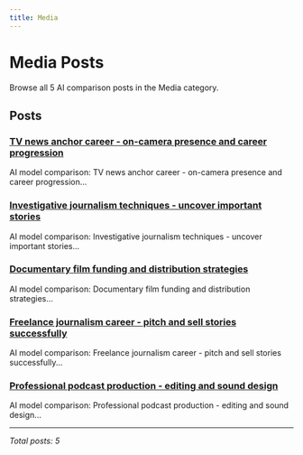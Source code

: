 ```yaml
---
title: Media
---
```


# Media Posts

Browse all 5 AI comparison posts in the Media category.

## Posts

### [TV news anchor career - on-camera presence and career progression](chatgpt-vs-claude-vs-deepseek-news-anchor-career-2025.md)

AI model comparison: TV news anchor career - on-camera presence and career progression...

### [Investigative journalism techniques - uncover important stories](chatgpt-vs-grok-vs-deepseek-investigative-journalism-2025.md)

AI model comparison: Investigative journalism techniques - uncover important stories...

### [Documentary film funding and distribution strategies](deepseek-vs-chatgpt-vs-gemini-documentary-filmmaking-2025.md)

AI model comparison: Documentary film funding and distribution strategies...

### [Freelance journalism career - pitch and sell stories successfully](gemini-vs-chatgpt-vs-grok-journalism-career-2025.md)

AI model comparison: Freelance journalism career - pitch and sell stories successfully...

### [Professional podcast production - editing and sound design](grok-vs-chatgpt-vs-claude-podcast-production-2025.md)

AI model comparison: Professional podcast production - editing and sound design...

---

*Total posts: 5*

